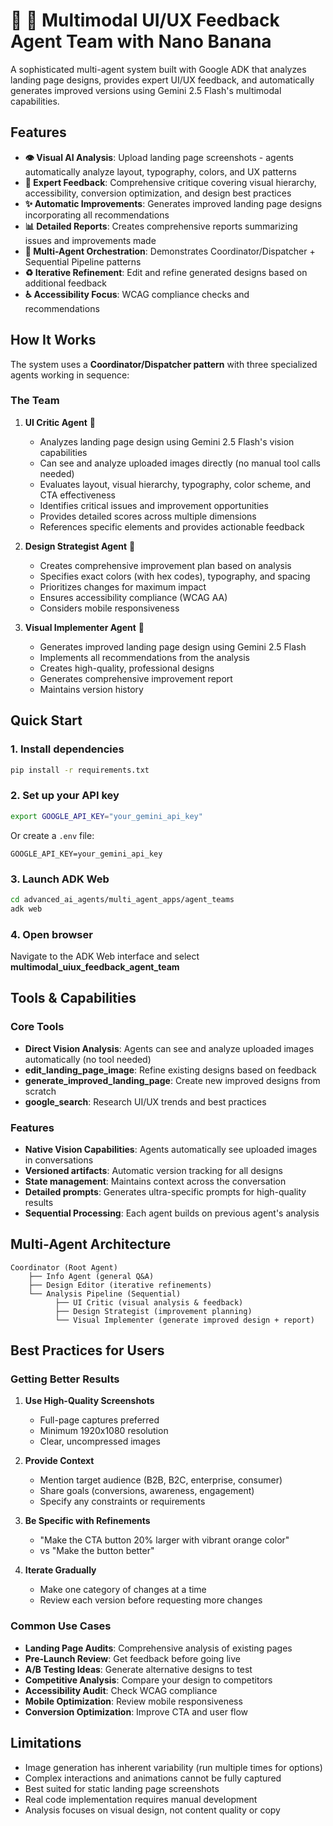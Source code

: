 # 🎨 🍌 Multimodal UI/UX Feedback Agent Team with Nano Banana

A sophisticated multi-agent system built with Google ADK that analyzes landing page designs, provides expert UI/UX feedback, and automatically generates improved versions using Gemini 2.5 Flash's multimodal capabilities.

## Features

- **👁️ Visual AI Analysis**: Upload landing page screenshots - agents automatically analyze layout, typography, colors, and UX patterns
- **🎯 Expert Feedback**: Comprehensive critique covering visual hierarchy, accessibility, conversion optimization, and design best practices
- **✨ Automatic Improvements**: Generates improved landing page designs incorporating all recommendations
- **📊 Detailed Reports**: Creates comprehensive reports summarizing issues and improvements made
- **🤖 Multi-Agent Orchestration**: Demonstrates Coordinator/Dispatcher + Sequential Pipeline patterns
- **♻️ Iterative Refinement**: Edit and refine generated designs based on additional feedback
- **♿ Accessibility Focus**: WCAG compliance checks and recommendations

## How It Works

The system uses a **Coordinator/Dispatcher pattern** with three specialized agents working in sequence:

### The Team

1. **UI Critic Agent** 🎨
   - Analyzes landing page design using Gemini 2.5 Flash's vision capabilities
   - Can see and analyze uploaded images directly (no manual tool calls needed)
   - Evaluates layout, visual hierarchy, typography, color scheme, and CTA effectiveness
   - Identifies critical issues and improvement opportunities
   - Provides detailed scores across multiple dimensions
   - References specific elements and provides actionable feedback

2. **Design Strategist Agent** 📐
   - Creates comprehensive improvement plan based on analysis
   - Specifies exact colors (with hex codes), typography, and spacing
   - Prioritizes changes for maximum impact
   - Ensures accessibility compliance (WCAG AA)
   - Considers mobile responsiveness

3. **Visual Implementer Agent** 🚀
   - Generates improved landing page design using Gemini 2.5 Flash
   - Implements all recommendations from the analysis
   - Creates high-quality, professional designs
   - Generates comprehensive improvement report
   - Maintains version history

## Quick Start

### 1. Install dependencies
```bash
pip install -r requirements.txt
```

### 2. Set up your API key
```bash
export GOOGLE_API_KEY="your_gemini_api_key"
```

Or create a `.env` file:
```
GOOGLE_API_KEY=your_gemini_api_key
```

### 3. Launch ADK Web
```bash
cd advanced_ai_agents/multi_agent_apps/agent_teams
adk web
```

### 4. Open browser
Navigate to the ADK Web interface and select **multimodal_uiux_feedback_agent_team**

## Tools & Capabilities

### Core Tools
- **Direct Vision Analysis**: Agents can see and analyze uploaded images automatically (no tool needed)
- **edit_landing_page_image**: Refine existing designs based on feedback
- **generate_improved_landing_page**: Create new improved designs from scratch
- **google_search**: Research UI/UX trends and best practices

### Features
- **Native Vision Capabilities**: Agents automatically see uploaded images in conversations
- **Versioned artifacts**: Automatic version tracking for all designs
- **State management**: Maintains context across the conversation
- **Detailed prompts**: Generates ultra-specific prompts for high-quality results
- **Sequential Processing**: Each agent builds on previous agent's analysis

## Multi-Agent Architecture

```
Coordinator (Root Agent)
    ├── Info Agent (general Q&A)
    ├── Design Editor (iterative refinements)
    └── Analysis Pipeline (Sequential)
          ├── UI Critic (visual analysis & feedback)
          ├── Design Strategist (improvement planning)
          └── Visual Implementer (generate improved design + report)
```


## Best Practices for Users

### Getting Better Results

1. **Use High-Quality Screenshots**
   - Full-page captures preferred
   - Minimum 1920x1080 resolution
   - Clear, uncompressed images

2. **Provide Context**
   - Mention target audience (B2B, B2C, enterprise, consumer)
   - Share goals (conversions, awareness, engagement)
   - Specify any constraints or requirements

3. **Be Specific with Refinements**
   - "Make the CTA button 20% larger with vibrant orange color"
   - vs "Make the button better"

4. **Iterate Gradually**
   - Make one category of changes at a time
   - Review each version before requesting more changes

### Common Use Cases

- **Landing Page Audits**: Comprehensive analysis of existing pages
- **Pre-Launch Review**: Get feedback before going live
- **A/B Testing Ideas**: Generate alternative designs to test
- **Competitive Analysis**: Compare your design to competitors
- **Accessibility Audit**: Check WCAG compliance
- **Mobile Optimization**: Review mobile responsiveness
- **Conversion Optimization**: Improve CTA and user flow

## Limitations

- Image generation has inherent variability (run multiple times for options)
- Complex interactions and animations cannot be fully captured
- Best suited for static landing page screenshots
- Real code implementation requires manual development
- Analysis focuses on visual design, not content quality or copy
